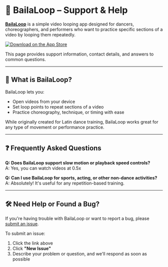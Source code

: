 # 🕺 BailaLoop – Support & Help

[**BailaLoop**](https://apps.apple.com/us/app/bailaloop/id6746104102) is a simple video looping app designed for dancers, choreographers, and performers who want to practice specific sections of a video by looping them repeatedly.

[![Download on the App Store](https://developer.apple.com/assets/elements/badges/download-on-the-app-store.svg)](https://apps.apple.com/app/id6746104102)

This page provides support information, contact details, and answers to common questions.

---

## 📌 What is BailaLoop?

BailaLoop lets you:
- Open videos from your device
- Set loop points to repeat sections of a video
- Practice choreography, technique, or timing with ease

While originally created for Latin dance training, BailaLoop works great for any type of movement or performance practice.

---

## ❓ Frequently Asked Questions

**Q: Does BailaLoop support slow motion or playback speed controls?**  
A: Yes, you can watch videos at 0.5x

**Q: Can I use BailaLoop for sports, acting, or other non-dance activities?**  
A: Absolutely! It's useful for any repetition-based training.

---

## 🛠 Need Help or Found a Bug?

If you're having trouble with BailaLoop or want to report a bug, please [submit an issue](https://github.com/edaena/bailaloop-support/issues).  

To submit an issue:
1. Click the link above
2. Click **"New Issue"**
3. Describe your problem or question, and we'll respond as soon as possible

